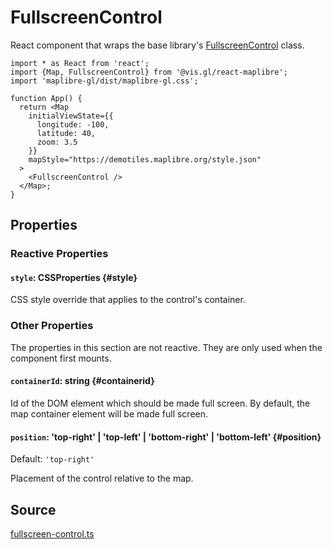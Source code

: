 # FullscreenControl

React component that wraps the base library's [FullscreenControl](https://maplibre.org/maplibre-gl-js/docs/API/classes/FullscreenControl/) class.


```tsx
import * as React from 'react';
import {Map, FullscreenControl} from '@vis.gl/react-maplibre';
import 'maplibre-gl/dist/maplibre-gl.css';

function App() {
  return <Map
    initialViewState={{
      longitude: -100,
      latitude: 40,
      zoom: 3.5
    }}
    mapStyle="https://demotiles.maplibre.org/style.json"
  >
    <FullscreenControl />
  </Map>;
}
```

## Properties

### Reactive Properties

#### `style`: CSSProperties {#style}

CSS style override that applies to the control's container.


### Other Properties

The properties in this section are not reactive. They are only used when the component first mounts.

#### `containerId`: string {#containerid}

Id of the DOM element which should be made full screen. By default, the map container element will be made full screen.
  
#### `position`: 'top-right' | 'top-left' | 'bottom-right' | 'bottom-left' {#position}

Default: `'top-right'`

Placement of the control relative to the map.


## Source

[fullscreen-control.ts](https://github.com/visgl/react-maplibre/tree/1.0-release/src/components/fullscreen-control.ts)
